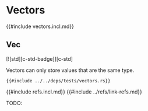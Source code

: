 # Vectors

{{#include vectors.incl.md}}

## Vec

[![std][c-std-badge]][c-std]

Vectors can only store values that are the same type.

```rust,editable
{{#include ../../deps/tests/vectors.rs}}
```

{{#include refs.incl.md}}
{{#include ../refs/link-refs.md}}
<div class="hidden">
TODO:
</div>

